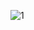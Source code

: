 ![1](https://user-images.githubusercontent.com/62809012/120930259-81460b00-c6ba-11eb-8029-9d7e3a2bb72c.JPG)
